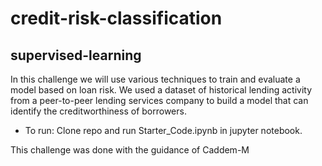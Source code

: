 # credit-risk-classification
## supervised-learning


In this challenge we will use various techniques to train and evaluate a model based on loan risk. We used a dataset of historical lending activity from a peer-to-peer lending services company to build a model that can identify the creditworthiness of borrowers.

 - To run: Clone repo and run Starter_Code.ipynb in jupyter notebook.


This challenge was done with the guidance of Caddem-M
